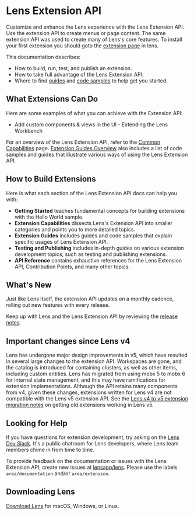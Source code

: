 # Lens Extension API

Customize and enhance the Lens experience with the Lens Extension API.
Use the extension API to create menus or page content.
The same extension API was used to create many of Lens's core features.
To install your first extension you should goto the [extension page](lens://app/extensions) in lens.

This documentation describes:

* How to build, run, test, and publish an extension.
* How to take full advantage of the Lens Extension API.
* Where to find [guides](extensions/guides/README.md) and [code samples](https://github.com/lensapp/lens-extension-samples) to help get you started.

## What Extensions Can Do

Here are some examples of what you can achieve with the Extension API:

* Add custom components & views in the UI - Extending the Lens Workbench

For an overview of the Lens Extension API, refer to the [Common Capabilities](extensions/capabilities/common-capabilities.md) page. [Extension Guides Overview](extensions/guides/README.md) also includes a list of code samples and guides that illustrate various ways of using the Lens Extension API.

## How to Build Extensions

Here is what each section of the Lens Extension API docs can help you with:

* **Getting Started** teaches fundamental concepts for building extensions with the Hello World sample.
* **Extension Capabilities** dissects Lens's Extension API into smaller categories and points you to more detailed topics.
* **Extension Guides** includes guides and code samples that explain specific usages of Lens Extension API.
* **Testing and Publishing** includes in-depth guides on various extension development topics, such as testing and publishing extensions.
* **API Reference** contains exhaustive references for the Lens Extension API, Contribution Points, and many other topics.

## What's New

Just like Lens itself, the extension API updates on a monthly cadence, rolling out new features with every release.

Keep up with Lens and the Lens Extension API by reviewing the [release notes](https://github.com/lensapp/lens/releases).

## Important changes since Lens v4

Lens has undergone major design improvements in v5, which have resulted in several large changes to the extension API.
Workspaces are gone, and the catalog is introduced for containing clusters, as well as other items, including custom entities.
Lens has migrated from using mobx 5 to mobx 6 for internal state management, and this may have ramifications for extension implementations.
Although the API retains many components from v4, given these changes, extensions written for Lens v4 are not compatible with the Lens v5 extension API.
See the [Lens v4 to v5 extension migration notes](extensions/extension-migration.md) on getting old extensions working in Lens v5.

## Looking for Help

If you have questions for extension development, try asking on the [Lens Dev Slack](http://k8slens.slack.com/). It's a public chatroom for Lens developers, where Lens team members chime in from time to time.

To provide feedback on the documentation or issues with the Lens Extension API, create new issues at [lensapp/lens](https://github.com/lensapp/lens/issues). Please use the labels `area/documentation` and/or `area/extension`.

## Downloading Lens

[Download Lens](https://k8slens.dev/) for macOS, Windows, or Linux.
